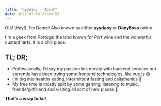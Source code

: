 ```yaml
---
title: "ayydany - About"
date: 2022-07-08 21:04:53
---
```


Olá! (Hey!), I'm Daniel! Also known as either **ayydany** or **DanyBoss** online.

I'm a geek from Portugal the land known for Port wine and the wonderful custard tarts. It is a chill place.

## TL; DR;

- Professionally, I'd say my passion lies mostly with backend services but currently have been trying some frontend technologies, like vue.js 😄
- I'm big into healthy eating, intermittent fasting and calisthenics 💪
- My free time is mostly split by some gaming, listening to music, friends/girlfriend and visiting all sort of new places 🏓

**That's a wrap folks!**
